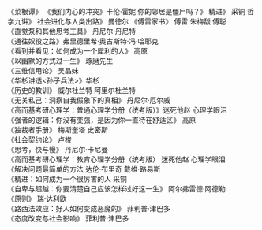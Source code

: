 《菜根谭》
《我们内心的冲突》卡伦·霍妮
你的邻居是僵尸吗？》
精进》 采铜
哲学九讲》
社会进化与人类出路》 曼徳尔
《傅雷家书》 傅雷 朱梅馥  傅聪 \
《直觉泵和其他思考工具》 丹尼尔·丹尼特 \
《通往奴役之路》弗里德里希·奥古斯特·冯·哈耶克 \
《看到并看见：如何成为一个犀利的人》 高原 \
《以幽默的方式过一生》 琢磨先生  \
《三维信用论》 吴晶妹 \
《华杉讲透<孙子兵法>》华杉 \
《历史的教训》 威尔杜兰特 阿里尔杜兰特 \
《无关私己：洞察自我假象下的真相》 丹尼尔·厄尔威 \
《高而基考研心理学：普通心理学分册（统考版）》迷死他赵 心理学眼泪 \
《强者的逻辑：你没有变强，是因为你一直待在舒适区》 高原 \
《独裁者手册》 梅斯奎塔  史密斯 \
《社会契约论》 卢梭 \
《思考，快与慢》 丹尼尔·卡尼曼 \
《高而基考研心理学：教育心理学分册（统考版） 迷死他赵 心理学眼泪 \
《解决问题最简单的方法 达伦·布里奇 戴维·路易斯 \
《精进：如何成为一个很厉害的人 采铜 \
《自卑与超越：你要清楚自己应该怎样过好这一生》 阿尔弗雷德·阿德勒 \
《原则》 瑞·达利欧 \
《路西法效应：好人如何变成恶魔的》 菲利普·津巴多 \
《态度改变与社会影响》 菲利普·津巴多
